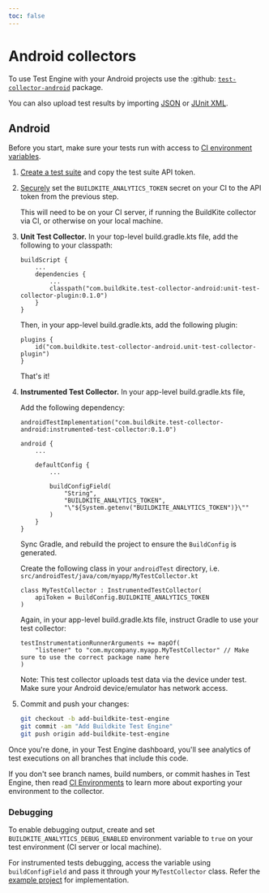 ```yaml
---
toc: false
---
```


# Android collectors

To use Test Engine with your Android projects use the :github: [`test-collector-android`](https://github.com/buildkite/test-collector-android) package.

You can also upload test results by importing [JSON](/docs/test-engine/test-collection/importing-json) or [JUnit XML](/docs/test-engine/test-collection/importing-junit-xml).

## Android

Before you start, make sure your tests run with access to [CI environment variables](/docs/test-engine/test-collection/ci-environments).

1. [Create a test suite](/docs/test-engine) and copy the test suite API token.

1. [Securely](/docs/pipelines/security/secrets/managing) set the `BUILDKITE_ANALYTICS_TOKEN` secret on your CI to the API token from the previous step.

    This will need to be on your CI server, if running the BuildKite collector via CI, or otherwise on your local machine.

1. **Unit Test Collector.** In your top-level build.gradle.kts file, add the following to your classpath:

    ```
    buildScript {
        ...
        dependencies {
            ...
            classpath("com.buildkite.test-collector-android:unit-test-collector-plugin:0.1.0")
        }
    }
    ```

    Then, in your app-level build.gradle.kts, add the following plugin:

    ```
    plugins {
        id("com.buildkite.test-collector-android.unit-test-collector-plugin")
    }
    ```

    That's it!

1. **Instrumented Test Collector.** In your app-level build.gradle.kts file,

    Add the following dependency:

    ```
    androidTestImplementation("com.buildkite.test-collector-android:instrumented-test-collector:0.1.0")
    ```

    ```
    android {
        ...

        defaultConfig {
            ...

            buildConfigField(
                "String",
                "BUILDKITE_ANALYTICS_TOKEN",
                "\"${System.getenv("BUILDKITE_ANALYTICS_TOKEN")}\""
            )
        }
    }
    ```

    Sync Gradle, and rebuild the project to ensure the `BuildConfig` is generated.

    Create the following class in your `androidTest` directory,
    i.e. `src/androidTest/java/com/myapp/MyTestCollector.kt`

    ```
    class MyTestCollector : InstrumentedTestCollector(
        apiToken = BuildConfig.BUILDKITE_ANALYTICS_TOKEN
    )
    ```

    Again, in your app-level build.gradle.kts file, instruct Gradle to use your test collector:

    ```
    testInstrumentationRunnerArguments += mapOf(
        "listener" to "com.mycompany.myapp.MyTestCollector" // Make sure to use the correct package name here
    )
    ```

    Note: This test collector uploads test data via the device under test. Make sure your Android
    device/emulator has network access.

1. Commit and push your changes:

    ```bash
    git checkout -b add-buildkite-test-engine
    git commit -am "Add Buildkite Test Engine"
    git push origin add-buildkite-test-engine
    ```

Once you're done, in your Test Engine dashboard, you'll see analytics of test executions on all branches that include this code.

If you don't see branch names, build numbers, or commit hashes in Test Engine, then read [CI Environments](/docs/test-engine/test-collection/ci-environments) to learn more about exporting your environment to the collector.

### Debugging

To enable debugging output, create and set `BUILDKITE_ANALYTICS_DEBUG_ENABLED` environment variable to `true` on your test environment (CI server or local machine).

For instrumented tests debugging, access the variable using `buildConfigField` and pass it through your `MyTestCollector` class. Refer the [example project](https://github.com/buildkite/test-collector-android/tree/main/example) for implementation.

